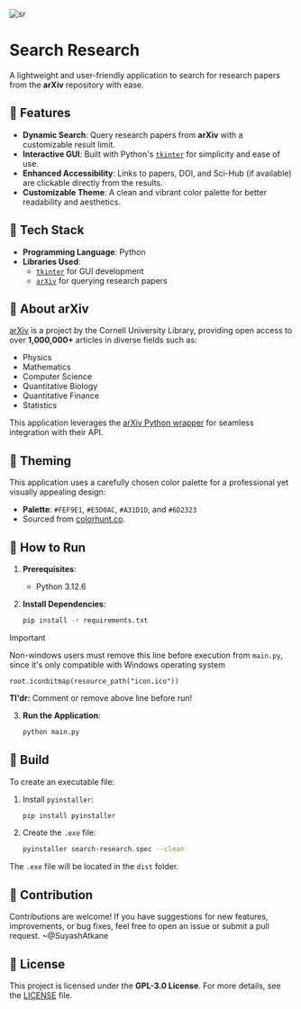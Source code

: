 
![sr](https://github.com/user-attachments/assets/d200809c-68ef-4b08-b1b6-ab38fb7bd1e2)


# Search Research  

A lightweight and user-friendly application to search for research papers from the **arXiv** repository with ease.  

## 📌 Features  

- **Dynamic Search**: Query research papers from **arXiv** with a customizable result limit.  
- **Interactive GUI**: Built with Python's [`tkinter`](https://docs.python.org/3/library/tkinter.html) for simplicity and ease of use.  
- **Enhanced Accessibility**: Links to papers, DOI, and Sci-Hub (if available) are clickable directly from the results.  
- **Customizable Theme**: A clean and vibrant color palette for better readability and aesthetics.  

## 📌 Tech Stack  

- **Programming Language**: Python  
- **Libraries Used**:  
  - [`tkinter`](https://docs.python.org/3/library/tkinter.html) for GUI development  
  - [`arXiv`](https://pypi.org/project/arxiv/) for querying research papers  

## 📌 About arXiv  

[arXiv](https://arxiv.org/) is a project by the Cornell University Library, providing open access to over **1,000,000+** articles in diverse fields such as:  

- Physics  
- Mathematics  
- Computer Science  
- Quantitative Biology  
- Quantitative Finance  
- Statistics  

This application leverages the [arXiv Python wrapper](https://pypi.org/project/arxiv/) for seamless integration with their API.  

## 📌 Theming  

This application uses a carefully chosen color palette for a professional yet visually appealing design:  

- **Palette**: `#FEF9E1`, `#E5D0AC`, `#A31D1D`, and `#6D2323`  
- Sourced from [colorhunt.co](https://colorhunt.co/palette/fef9e1e5d0aca31d1d6d2323).  

## 📌 How to Run  

1. **Prerequisites**:  
   - Python 3.12.6  
   
2. **Install Dependencies**:  
   ```bash  
   pip install -r requirements.txt  
   ```  

> [!IMPORTANT]
> Non-windows users must remove this line before execution from `main.py`, since it's only compatible with Windows operating system
> ```
> root.iconbitmap(resource_path("icon.ico"))
> ```
> **Tl'dr:** Comment or remove above line before run!

3. **Run the Application**:  
   ```bash  
   python main.py  
   ```  

## 📌 Build  

To create an executable file:  

1. Install `pyinstaller`:  
   ```bash  
   pip install pyinstaller  
   ```  

2. Create the `.exe` file:  
   ```bash  
   pyinstaller search-research.spec --clean  
   ```  

The `.exe` file will be located in the `dist` folder.  

## 📌 Contribution  

Contributions are welcome! If you have suggestions for new features, improvements, or bug fixes, feel free to open an issue or submit a pull request. ~@SuyashAtkane 

## 📌 License  

This project is licensed under the **GPL-3.0 License**. For more details, see the [LICENSE](LICENSE) file.  

